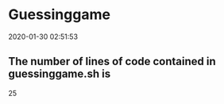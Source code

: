 # Guessinggame
2020-01-30 02:51:53
## The number of lines of code contained in guessinggame.sh is
25
